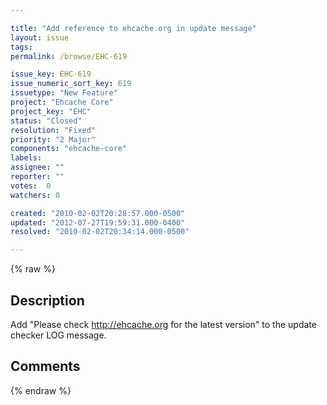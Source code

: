 ```yaml
---

title: "Add reference to ehcache.org in update message"
layout: issue
tags: 
permalink: /browse/EHC-619

issue_key: EHC-619
issue_numeric_sort_key: 619
issuetype: "New Feature"
project: "Ehcache Core"
project_key: "EHC"
status: "Closed"
resolution: "Fixed"
priority: "2 Major"
components: "ehcache-core"
labels: 
assignee: ""
reporter: ""
votes:  0
watchers: 0

created: "2010-02-02T20:28:57.000-0500"
updated: "2012-07-27T19:59:31.000-0400"
resolved: "2010-02-02T20:34:14.000-0500"

---
```




{% raw %}



## Description

<div markdown="1" class="description">

Add "Please check http://ehcache.org for the latest version" to the update checker LOG message.

</div>

## Comments



{% endraw %}
